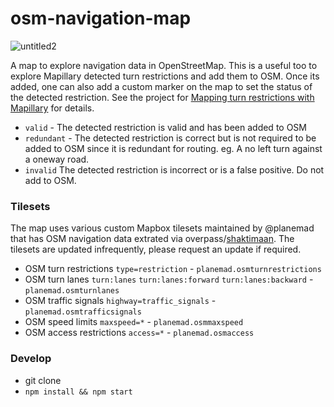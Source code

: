 # osm-navigation-map
![untitled2](https://cloud.githubusercontent.com/assets/126868/15677497/23779148-2768-11e6-8dc0-1923abcc760e.gif)

A map to explore navigation data in OpenStreetMap. This is a useful too to explore Mapillary detected turn restrictions and add them to OSM. Once its added, one can also add a custom marker on the map to set the status of the detected restriction. See the project for [Mapping turn restrictions with Mapillary](https://github.com/mapbox/mapping/issues/187) for details.

- `valid` - The detected restriction is valid and has been added to OSM
- `redundant` - The detected restriction is correct but is not required to be added to OSM since it is redundant for routing. eg. A no left turn against a oneway road.
- `invalid` The detected restriction is incorrect or is a false positive. Do not add to OSM.

### Tilesets

The map uses various custom Mapbox tilesets maintained by @planemad that has OSM navigation data extrated via overpass/[shaktimaan](https://github.com/geohacker/shaktiman). The tilesets are updated infrequently, please request an update if required.

- OSM turn restrictions `type=restriction` - `planemad.osmturnrestrictions`
- OSM turn lanes `turn:lanes` `turn:lanes:forward` `turn:lanes:backward`  - `planemad.osmturnlanes`
- OSM traffic signals `highway=traffic_signals` - `planemad.osmtrafficsignals`
- OSM speed limits `maxspeed=*` - `planemad.osmmaxspeed`
- OSM access restrictions `access=*` - `planemad.osmaccess`

### Develop

* git clone
* `npm install && npm start`
